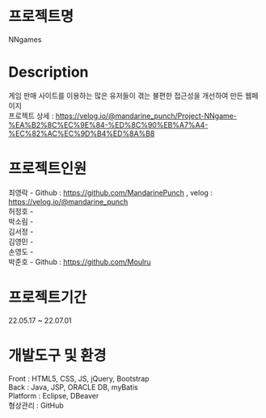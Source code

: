 # 프로젝트명 <br>
NNgames
# Description <br>
게임 판매 사이트를 이용하는 많은 유저들이 겪는 불편한 접근성을 개선하여 만든 웹페이지<br>
프로젝트 상세 : https://velog.io/@mandarine_punch/Project-NNgame-%EA%B2%8C%EC%9E%84-%ED%8C%90%EB%A7%A4-%EC%82%AC%EC%9D%B4%ED%8A%B8<br>
# 프로젝트인원 <br>
  최영락 - Github : https://github.com/MandarinePunch , velog : https://velog.io/@mandarine_punch <br>
  허정호 - <br>
  박소림 - <br>
  김서정 - <br>
  김영민 - <br>
  손영도 - <br>
  박준호 - Github : https://github.com/Moulru<br>
# 프로젝트기간 <br>
22.05.17 ~ 22.07.01
# 개발도구 및 환경 <br>
  Front : HTML5, CSS, JS, jQuery, Bootstrap <br>
  Back : Java, JSP, ORACLE DB, myBatis <br>
  Platform : Eclipse, DBeaver <br>
  형상관리 : GitHub <br>
